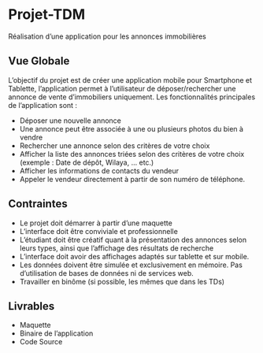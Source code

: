 # Projet-TDM 
Réalisation d’une application pour les annonces immobilières

## Vue Globale
L’objectif du projet est de créer une application mobile pour Smartphone et Tablette, l’application permet à
l’utilisateur de déposer/rechercher une annonce de vente d’immobiliers uniquement.
Les fonctionnalités principales de l’application sont :

- Déposer une nouvelle annonce
- Une annonce peut être associée à une ou plusieurs photos du bien à vendre
- Rechercher une annonce selon des critères de votre choix
- Afficher la liste des annonces triées selon des critères de votre choix (exemple : Date de dépôt,
Wilaya, ... etc.)
- Afficher les informations de contacts du vendeur
- Appeler le vendeur directement à partir de son numéro de téléphone.

## Contraintes

- Le projet doit démarrer à partir d’une maquette
- L’interface doit être conviviale et professionnelle
- L’étudiant doit être créatif quant à la présentation des annonces selon leurs types, ainsi que l’affichage des résultats de recherche
- L’interface doit avoir des affichages adaptés sur tablette et sur mobile.
- Les données doivent être simulée et exclusivement en mémoire. Pas d’utilisation de bases de
données ni de services web.
- Travailler en binôme (si possible, les mêmes que dans les TDs)

## Livrables

- Maquette
- Binaire de l’application
- Code Source
